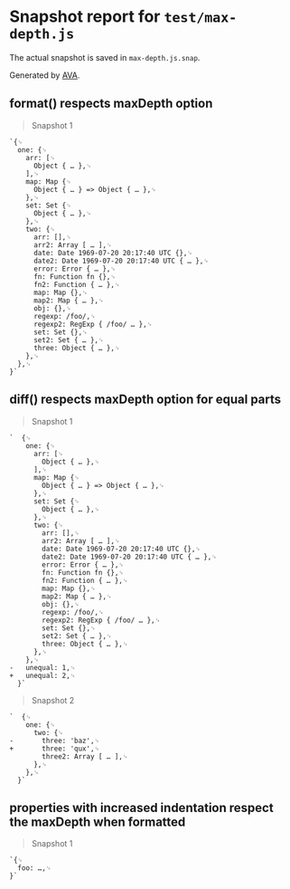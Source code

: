 # Snapshot report for `test/max-depth.js`

The actual snapshot is saved in `max-depth.js.snap`.

Generated by [AVA](https://avajs.dev).

## format() respects maxDepth option

> Snapshot 1

    `{␊
      one: {␊
        arr: [␊
          Object { … },␊
        ],␊
        map: Map {␊
          Object { … } => Object { … },␊
        },␊
        set: Set {␊
          Object { … },␊
        },␊
        two: {␊
          arr: [],␊
          arr2: Array [ … ],␊
          date: Date 1969-07-20 20:17:40 UTC {},␊
          date2: Date 1969-07-20 20:17:40 UTC { … },␊
          error: Error { … },␊
          fn: Function fn {},␊
          fn2: Function { … },␊
          map: Map {},␊
          map2: Map { … },␊
          obj: {},␊
          regexp: /foo/,␊
          regexp2: RegExp { /foo/ … },␊
          set: Set {},␊
          set2: Set { … },␊
          three: Object { … },␊
        },␊
      },␊
    }`

## diff() respects maxDepth option for equal parts

> Snapshot 1

    `  {␊
        one: {␊
          arr: [␊
            Object { … },␊
          ],␊
          map: Map {␊
            Object { … } => Object { … },␊
          },␊
          set: Set {␊
            Object { … },␊
          },␊
          two: {␊
            arr: [],␊
            arr2: Array [ … ],␊
            date: Date 1969-07-20 20:17:40 UTC {},␊
            date2: Date 1969-07-20 20:17:40 UTC { … },␊
            error: Error { … },␊
            fn: Function fn {},␊
            fn2: Function { … },␊
            map: Map {},␊
            map2: Map { … },␊
            obj: {},␊
            regexp: /foo/,␊
            regexp2: RegExp { /foo/ … },␊
            set: Set {},␊
            set2: Set { … },␊
            three: Object { … },␊
          },␊
        },␊
    -   unequal: 1,␊
    +   unequal: 2,␊
      }`

> Snapshot 2

    `  {␊
        one: {␊
          two: {␊
    -       three: 'baz',␊
    +       three: 'qux',␊
            three2: Array [ … ],␊
          },␊
        },␊
      }`

## properties with increased indentation respect the maxDepth when formatted

> Snapshot 1

    `{␊
      foo: …,␊
    }`
